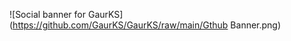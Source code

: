 <!--
**GaurKS/GaurKS** is a ✨ _special_ ✨ repository because its `README.md` (this file) appears on your GitHub profile.

Here are some ideas to get you started:

- 🔭 I’m currently working on ...
- 🌱 I’m currently learning ...
- 👯 I’m looking to collaborate on ...
- 🤔 I’m looking for help with ...
- 💬 Ask me about ...
- 📫 How to reach me: ...
- 😄 Pronouns: ...
- ⚡ Fun fact: ...
-->

![Social banner for GaurKS](https://github.com/GaurKS/GaurKS/raw/main/Gthub Banner.png)

<!-- ### :fire: My GitHub Stats :
[![GitHub Streak](http://github-readme-streak-stats.herokuapp.com?user=GaurKS&count-private=true&theme=highcontrast&hide_border=true&date_format=M%20j%5B%2C%20Y%5D)](https://git.io/streak-stats)
[![Top Langs](https://github-readme-stats.vercel.app/api/top-langs/?username=GaurKS&layout=compact&theme=vision-friendly-dark&count-private=true)](https://github.com/anuraghazra/github-readme-stats)

![](https://visitor-badge.laobi.icu/badge?page_id=CharalambosIoannou.CharalambosIoannou)
![](https://komarev.com/ghpvc/?username=GaurKS)

[![GitHub stats](https://github-readme-stats.vercel.app/api?username=GaurKS&count-private=true)]
![Gaurav's GitHub stats](https://github-readme-stats.vercel.app/api?username=GaurKS&count_private=true)
-->
